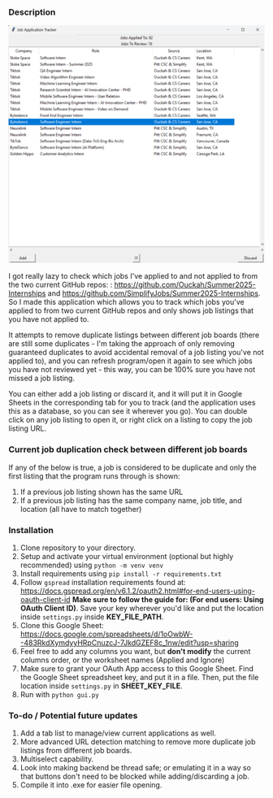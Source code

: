 ### Description
![image](image.png)

I got really lazy to check which jobs I've applied to and not applied to from the two current GitHub repos: : https://github.com/Ouckah/Summer2025-Internships and https://github.com/SimplifyJobs/Summer2025-Internships. So I made this application which allows you to track which jobs you've applied to from two current GitHub repos and only shows job listings that you have not applied to. 

It attempts to remove duplicate listings between different job boards (there are still some duplicates - I'm taking the approach of only removing guaranteed duplicates to avoid accidental removal of a job listing you've not applied to), and you can refresh program/open it again to see which jobs you have not reviewed yet - this way, you can be 100% sure you have not missed a job listing.

You can either add a job listing or discard it, and it will put it in Google Sheets in the corresponding tab for you to track (and the application uses this as a database, so you can see it wherever you go). You can double click on any job listing to open it, or right click on a listing to copy the job listing URL.

### Current job duplication check between different job boards
If any of the below is true, a job is considered to be duplicate and only the first listing that the program runs through is shown:
1. If a previous job listing shown has the same URL
2. If a previous job listing has the same company name, job title, and location (all have to match together)

### Installation
1. Clone repository to your directory.
2. Setup and activate your virtual environment (optional but highly recommended) using `python -m venv venv`
3. Install requirements using `pip install -r requirements.txt`
4. Follow `gspread` installation requirements found at: https://docs.gspread.org/en/v6.1.2/oauth2.html#for-end-users-using-oauth-client-id **Make sure to follow the guide for: (For end users: Using OAuth Client ID)**. Save your key wherever you'd like and put the location inside `settings.py` inside **KEY_FILE_PATH**.
5. Clone this Google Sheet: https://docs.google.com/spreadsheets/d/1oOwbW--483RkdXymdyyHRpCnuzcJ-7JkdGZEF8c_1nw/edit?usp=sharing
6. Feel free to add any columns you want, but **don't modify** the current columns order, or the worksheet names (Applied and Ignore)
7. Make sure to grant your OAuth App access to this Google Sheet. Find the Google Sheet spreadsheet key, and put it in a file. Then, put the file location inside `settings.py` in **SHEET_KEY_FILE**.
8. Run with `python gui.py`

### To-do / Potential future updates
1. Add a tab list to manage/view current applications as well. 
2. More advanced URL detection matching to remove more duplicate job listings from different job boards.
3. Multiselect capability.
4. Look into making backend be thread safe; or emulating it in a way so that buttons don't need to be blocked while adding/discarding a job.
5. Compile it into .exe for easier file opening.
